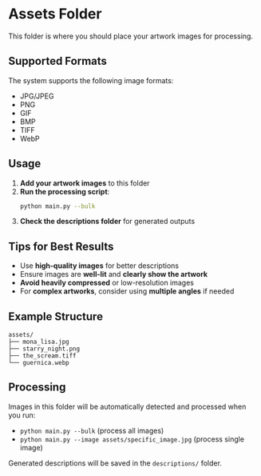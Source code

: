 # Assets Folder

This folder is where you should place your artwork images for processing.

## Supported Formats

The system supports the following image formats:
- JPG/JPEG
- PNG
- GIF
- BMP
- TIFF
- WebP

## Usage

1. **Add your artwork images** to this folder
2. **Run the processing script**:
   ```bash
   python main.py --bulk
   ```
3. **Check the descriptions folder** for generated outputs

## Tips for Best Results

- Use **high-quality images** for better descriptions
- Ensure images are **well-lit** and **clearly show the artwork**
- **Avoid heavily compressed** or low-resolution images
- For **complex artworks**, consider using **multiple angles** if needed

## Example Structure

```
assets/
├── mona_lisa.jpg
├── starry_night.png
├── the_scream.tiff
└── guernica.webp
```

## Processing

Images in this folder will be automatically detected and processed when you run:
- `python main.py --bulk` (process all images)
- `python main.py --image assets/specific_image.jpg` (process single image)

Generated descriptions will be saved in the `descriptions/` folder. 